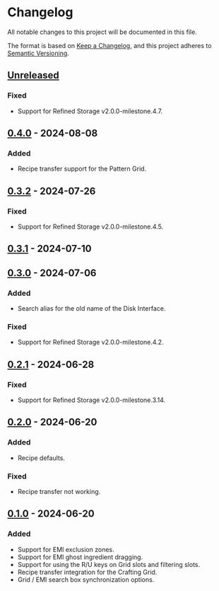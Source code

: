 # Changelog

All notable changes to this project will be documented in this file.

The format is based on [Keep a Changelog](https://keepachangelog.com/en/1.0.0/), and this project adheres
to [Semantic Versioning](https://semver.org/spec/v2.0.0.html).

## [Unreleased]

### Fixed

-   Support for Refined Storage v2.0.0-milestone.4.7.

## [0.4.0] - 2024-08-08

### Added

-   Recipe transfer support for the Pattern Grid.

## [0.3.2] - 2024-07-26

### Fixed

-   Support for Refined Storage v2.0.0-milestone.4.5.

## [0.3.1] - 2024-07-10

## [0.3.0] - 2024-07-06

### Added

-   Search alias for the old name of the Disk Interface.

### Fixed

-   Support for Refined Storage v2.0.0-milestone.4.2.

## [0.2.1] - 2024-06-28

### Fixed

-   Support for Refined Storage v2.0.0-milestone.3.14.

## [0.2.0] - 2024-06-20

### Added

-   Recipe defaults.

### Fixed

-   Recipe transfer not working.

## [0.1.0] - 2024-06-20

### Added

-   Support for EMI exclusion zones.
-   Support for EMI ghost ingredient dragging.
-   Support for using the R/U keys on Grid slots and filtering slots.
-   Recipe transfer integration for the Crafting Grid.
-   Grid / EMI search box synchronization options.

[Unreleased]: https://github.com/refinedmods/refinedstorage-emi-integration/compare/v0.4.0...HEAD

[0.4.0]: https://github.com/refinedmods/refinedstorage-emi-integration/compare/v0.3.2...v0.4.0

[0.3.2]: https://github.com/refinedmods/refinedstorage-emi-integration/compare/v0.3.1...v0.3.2

[0.3.1]: https://github.com/refinedmods/refinedstorage-emi-integration/compare/v0.3.0...v0.3.1

[0.3.0]: https://github.com/refinedmods/refinedstorage-emi-integration/compare/v0.2.1...v0.3.0

[0.2.1]: https://github.com/refinedmods/refinedstorage-emi-integration/compare/v0.2.0...v0.2.1

[0.2.0]: https://github.com/refinedmods/refinedstorage-emi-integration/compare/v0.1.0...v0.2.0

[0.1.0]: https://github.com/refinedmods/refinedstorage-emi-integration/compare/6525c5339e844996b6c2b4b3f8a9e4b65cb7de68...v0.1.0
